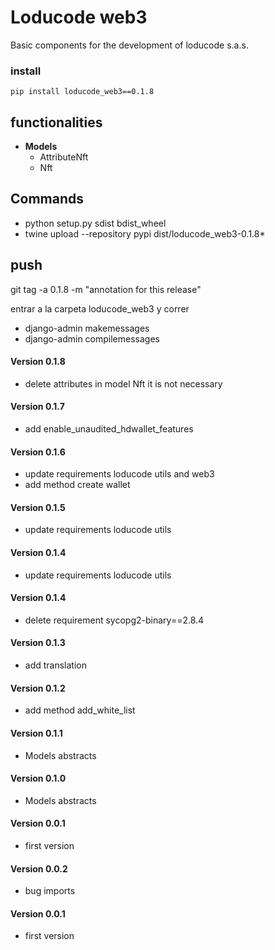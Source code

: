 # Loducode web3

Basic components for the development of loducode s.a.s.

### install

`pip install loducode_web3==0.1.8`

## functionalities

- **Models**
    - AttributeNft
    - Nft

## Commands

- python setup.py sdist bdist_wheel
- twine upload --repository pypi dist/loducode_web3-0.1.8*

## push
git tag -a 0.1.8 -m "annotation for this release"

entrar a la carpeta loducode_web3 y correr
- django-admin makemessages
- django-admin compilemessages

#### Version 0.1.8
- delete attributes in model Nft it is not necessary

#### Version 0.1.7
- add enable_unaudited_hdwallet_features

#### Version 0.1.6
- update requirements loducode utils and web3
- add method create wallet

#### Version 0.1.5
- update requirements loducode utils

#### Version 0.1.4
- update requirements loducode utils

#### Version 0.1.4
- delete requirement sycopg2-binary==2.8.4

#### Version 0.1.3
- add translation

#### Version 0.1.2
- add method add_white_list

#### Version 0.1.1
- Models abstracts

#### Version 0.1.0
- Models abstracts

#### Version 0.0.1
- first version

#### Version 0.0.2
- bug imports

#### Version 0.0.1
- first version
